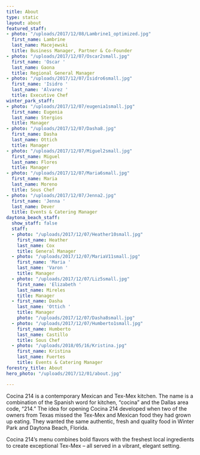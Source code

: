 ```yaml
---
title: About
type: static
layout: about
featured_staff:
- photo: "/uploads/2017/12/08/Lambrine1_optimized.jpg"
  first_name: Lambrine
  last_name: Macejewski
  title: Business Manager, Partner & Co-Founder
- photo: "/uploads/2017/12/07/Oscar2small.jpg"
  first_name: 'Oscar '
  last_name: Gaona
  title: Regional General Manager
- photo: "/uploads/2017/12/07/Isidro6small.jpg"
  first_name: 'Isidro '
  last_name: 'Alvarez '
  title: Executive Chef
winter_park_staff:
- photo: "/uploads/2017/12/07/eugenia1small.jpg"
  first_name: Eugenia
  last_name: Stergios
  title: Manager
- photo: "/uploads/2017/12/07/Dasha8.jpg"
  first_name: Dasha
  last_name: Ottich
  title: Manager
- photo: "/uploads/2017/12/07/Miguel2small.jpg"
  first_name: Miguel
  last_name: Flores
  title: Manager
- photo: "/uploads/2017/12/07/Maria6small.jpg"
  first_name: Maria
  last_name: Moreno
  title: Sous Chef
- photo: "/uploads/2017/12/07/Jenna2.jpg"
  first_name: 'Jenna '
  last_name: Dever
  title: Events & Catering Manager
daytona_beach_staff:
  show_staff: false
  staff:
  - photo: "/uploads/2017/12/07/Heather10small.jpg"
    first_name: Heather
    last_name: Cox
    title: General Manager
  - photo: "/uploads/2017/12/07/MariaV11small.jpg"
    first_name: 'Maria '
    last_name: 'Varon '
    title: Manager
  - photo: "/uploads/2017/12/07/Liz5small.jpg"
    first_name: 'Elizabeth '
    last_name: Mireles
    title: Manager
  - first_name: Dasha
    last_name: 'Ottich '
    title: Manager
    photo: "/uploads/2017/12/07/Dasha8small.jpg"
  - photo: "/uploads/2017/12/07/Humberto1small.jpg"
    first_name: Humberto
    last_name: Castillo
    title: Sous Chef
  - photo: "/uploads/2018/05/16/Kristina.jpg"
    first_name: Kristina
    last_name: Fuertes
    title: Events & Catering Manager
forestry_title: About
hero_photo: "/uploads/2017/12/01/about.jpg"

---
```

Cocina 214 is a contemporary Mexican and Tex-Mex kitchen. The name is a combination of the Spanish word for kitchen, “cocina” and the Dallas area code, “214.” The idea for opening Cocina 214 developed when two of the owners from Texas missed the Tex-Mex and Mexican food they had grown up eating. They wanted the same authentic, fresh and quality food in Winter Park and Daytona Beach, Florida.

Cocina 214’s menu combines bold flavors with the freshest local ingredients to create exceptional Tex-Mex – all served in a vibrant, elegant setting.